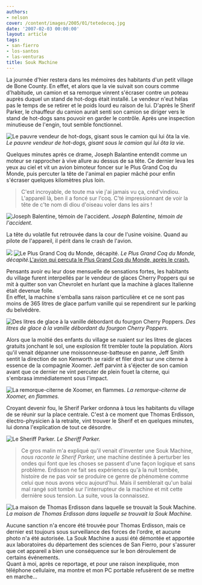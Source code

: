 ```yaml
---
authors:
- nelson
cover: /content/images/2005/01/tetedecoq.jpg
date: '2007-02-03 00:00:00'
layout: article
tags:
- san-fierro
- los-santos
- las-venturas
title: Souk Machine
---
```



La journée d'hier restera dans les mémoires des habitants d'un petit village de Bone County. En effet, et alors que la vie suivait son cours comme d'habitude, un camion et sa remorque vinrent s'écraser contre un poteau auprès duquel un stand de hot-dogs était installé. Le vendeur n'eut hélas pas le temps de se retirer et le poids lourd eu raison de lui. D'après le Sherif Parker, le chauffeur du camion aurait senti son camion se diriger vers le stand de hot-dogs sans pouvoir en garder le contrôle. Après une inspection minutieuse de l'engin, tout semble fonctionnel.

![Le pauvre vendeur de hot-dogs, gisant sous le camion qui lui ôta la vie.](/content/images/2005/01/camiondog.jpg)
_Le pauvre vendeur de hot-dogs, gisant sous le camion qui lui ôta la vie._

Quelques minutes après ce drame, Joseph Balantine entendit comme un moteur se rapprocher à vive allure au dessus de sa tête. Ce dernier leva les yeux au ciel et vit un avion bimoteur foncer sur le Plus Grand Coq du Monde, puis percuter la tête de l'animal en papier mâché pour enfin s'écraser quelques kilomètres plus loin.

> C'est incroyable, de toute ma vie j'ai jamais vu ça, créd'vindiou. L'appareil là, ben il a foncé sur l'coq. C'té impressionnant de voir la tête de c'te nom di diou d'oiseau voler dans les airs !

![Joseph Balentine, témoin de l'accident.](/content/images/2005/01/credvindiou.jpg)
_Joseph Balentine, témoin de l'accident._

La tête du volatile fut retrouvée dans la cour de l'usine voisine. Quand au pilote de l'appareil, il périt dans le crash de l'avion.

![](/content/images/2005/01/coqsanstete.jpg)
![Le Plus Grand Coq du Monde, décapité.](/content/images/2005/01/tetedecoq.jpg)
_Le Plus Grand Coq du Monde, décapité._[L'avion qui percuta le Plus Grand Coq du Monde, après le crash.](/content/images/2005/01/crashavion.jpg)

Pensants avoir eu leur dose mensuelle de sensations fortes, les habitants du village furent interpellés par le vendeur de glaces Cherry Poppers qui se mit&nbsp;à quitter son van Chevrolet en hurlant que la machine à glaces Italienne était devenue folle.  
En effet, la machine s'emballa sans raison particulière et ce ne&nbsp;sont pas moins de 365 litres de glace parfum vanille qui se rependirent sur le parking du belvédère.

![Des litres de glace à la vanille débordant du fourgon Cherry Poppers.](/content/images/2005/01/megaglace.jpg)
_Des litres de glace à la vanille débordant du fourgon Cherry Poppers._

Alors que la moitié des enfants du village se ruaient sur les litres de glaces gratuits jonchant le sol, une explosion fit trembler toute la population. Alors qu'il venait dépanner une moissonneuse-batteuse en panne, Jeff Smith sentit la direction de son Kenworth se raidir et filer droit sur une citerne à essence de la compagnie Xoomer. Jeff parvint à s'éjecter de son camion avant que ce dernier ne vint percuter de plein fouet la citerne, qui s'embrasa immédiatement sous l'impact.

![La remorque-citerne de Xoomer, en flammes.](/content/images/2005/01/crashzoomer.jpg)
_La remorque-citerne de Xoomer, en flammes._

Croyant devenir fou, le Sherif Parker ordonna à tous les habitants du village de se réunir sur la place centrale. C'est à ce moment que Thomas Erdisson, électro-physicien à la retraite, vint trouver le Sherif et en quelques minutes, lui donna l'explication de tout ce désordre.

![Le Sheriff Parker.](/content/images/2005/01/parkers.jpg)
_Le Sheriff Parker._

> Ce gros malin m'a expliqué qu'il venait d'inventer une Souk Machine, _nous raconte le Sherif Parker,_ une machine destinée à perturber les ondes qui font que les choses se passent d'une façon logique et sans problème. Erdisson ne fait ses expériences qu'à la nuit tombée, histoire de ne pas voir se produire ce genre de phénomène comme celui que nous avons vécu aujourd'hui. Mais il semblerait qu'un balai mal rangé soit tombé sur l'interrupteur de la machine et mit cette dernière sous tension. La suite, vous la connaissez.

![La maison de Thomas Erdisson dans laquelle se trouvait la Souk Machine.](/content/images/2005/01/maisonsouk.jpg)
_La maison de Thomas Erdisson dans laquelle se trouvait la Souk Machine._

Aucune sanction n'a encore été trouvée pour Thomas Erdisson, mais ce dernier est toujours sous surveillance des forces de l'ordre, et aucune photo n'a été autorisée. La Souk Machine a aussi été démontée et apportée aux laboratoires du département des sciences de San Fierro, pour s'assurer que cet appareil a bien une conséquence sur le bon déroulement de certains événements.  
Quant à moi, après ce reportage, et pour une raison inexpliquée, mon téléphone cellulaire, ma montre et mon PC portable refusèrent de se mettre en marche...